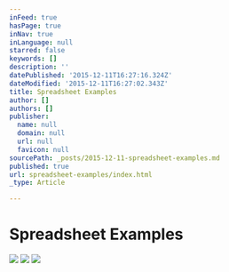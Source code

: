 ```yaml
---
inFeed: true
hasPage: true
inNav: true
inLanguage: null
starred: false
keywords: []
description: ''
datePublished: '2015-12-11T16:27:16.324Z'
dateModified: '2015-12-11T16:27:02.343Z'
title: Spreadsheet Examples
author: []
authors: []
publisher:
  name: null
  domain: null
  url: null
  favicon: null
sourcePath: _posts/2015-12-11-spreadsheet-examples.md
published: true
url: spreadsheet-examples/index.html
_type: Article

---
```

# Spreadsheet Examples
![](https://the-grid-user-content.s3-us-west-2.amazonaws.com/35d49511-8c28-4326-960d-e2625d433591.png)
![](https://the-grid-user-content.s3-us-west-2.amazonaws.com/0f287ab2-fdaf-43a9-af07-02c469e73d28.png)
![](https://the-grid-user-content.s3-us-west-2.amazonaws.com/8ab8e0d4-1d62-409a-80ee-59d39c6e81b6.png)